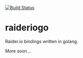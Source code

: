 [![Build Status](https://travis-ci.org/Munsy/raideriogo.svg?branch=master)](https://travis-ci.org/Munsy/raideriogo)

# raideriogo
Raider.io bindings written in golang.

More soon...
